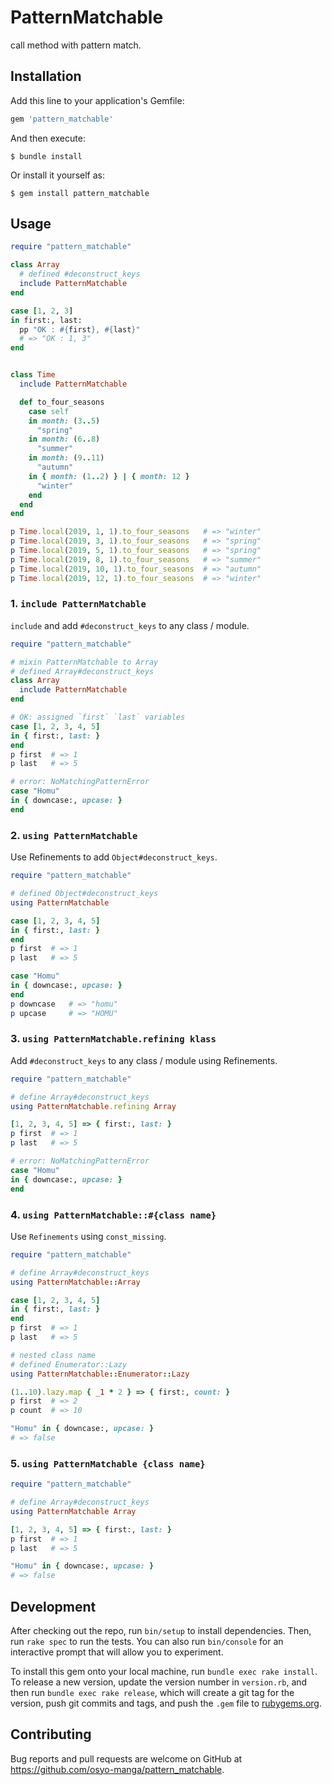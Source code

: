 # PatternMatchable

call method with pattern match.

## Installation

Add this line to your application's Gemfile:

```ruby
gem 'pattern_matchable'
```

And then execute:

    $ bundle install

Or install it yourself as:

    $ gem install pattern_matchable

## Usage

```ruby
require "pattern_matchable"

class Array
  # defined #deconstruct_keys
  include PatternMatchable
end

case [1, 2, 3]
in first:, last:
  pp "OK : #{first}, #{last}"
  # => "OK : 1, 3"
end


class Time
  include PatternMatchable

  def to_four_seasons
    case self
    in month: (3..5)
      "spring"
    in month: (6..8)
      "summer"
    in month: (9..11)
      "autumn"
    in { month: (1..2) } | { month: 12 }
      "winter"
    end
  end
end

p Time.local(2019, 1, 1).to_four_seasons   # => "winter"
p Time.local(2019, 3, 1).to_four_seasons   # => "spring"
p Time.local(2019, 5, 1).to_four_seasons   # => "spring"
p Time.local(2019, 8, 1).to_four_seasons   # => "summer"
p Time.local(2019, 10, 1).to_four_seasons  # => "autumn"
p Time.local(2019, 12, 1).to_four_seasons  # => "winter"
```

### 1. `include PatternMatchable`

`include` and add `#deconstruct_keys` to any class / module.

```ruby
require "pattern_matchable"

# mixin PatternMatchable to Array
# defined Array#deconstruct_keys
class Array
  include PatternMatchable
end

# OK: assigned `first` `last` variables
case [1, 2, 3, 4, 5]
in { first:, last: }
end
p first  # => 1
p last   # => 5

# error: NoMatchingPatternError
case "Homu"
in { downcase:, upcase: }
end
```

### 2. `using PatternMatchable`

Use Refinements to add `Object#deconstruct_keys`.

```ruby
require "pattern_matchable"

# defined Object#deconstruct_keys
using PatternMatchable

case [1, 2, 3, 4, 5]
in { first:, last: }
end
p first  # => 1
p last   # => 5

case "Homu"
in { downcase:, upcase: }
end
p downcase   # => "homu"
p upcase     # => "HOMU"
```

### 3. `using PatternMatchable.refining klass`

Add `#deconstruct_keys` to any class / module using Refinements.

```ruby
require "pattern_matchable"

# define Array#deconstruct_keys
using PatternMatchable.refining Array

[1, 2, 3, 4, 5] => { first:, last: }
p first  # => 1
p last   # => 5

# error: NoMatchingPatternError
case "Homu"
in { downcase:, upcase: }
end
```

### 4. `using PatternMatchable::#{class name}`

Use `Refinements` using `const_missing`.

```ruby
require "pattern_matchable"

# define Array#deconstruct_keys
using PatternMatchable::Array

case [1, 2, 3, 4, 5]
in { first:, last: }
end
p first  # => 1
p last   # => 5

# nested class name
# defined Enumerator::Lazy
using PatternMatchable::Enumerator::Lazy

(1..10).lazy.map { _1 * 2 } => { first:, count: }
p first  # => 2
p count  # => 10

"Homu" in { downcase:, upcase: }
# => false
```

### 5. `using PatternMatchable {class name}`

```ruby
require "pattern_matchable"

# define Array#deconstruct_keys
using PatternMatchable Array

[1, 2, 3, 4, 5] => { first:, last: }
p first  # => 1
p last   # => 5

"Homu" in { downcase:, upcase: }
# => false
```


## Development

After checking out the repo, run `bin/setup` to install dependencies. Then, run `rake spec` to run the tests. You can also run `bin/console` for an interactive prompt that will allow you to experiment.

To install this gem onto your local machine, run `bundle exec rake install`. To release a new version, update the version number in `version.rb`, and then run `bundle exec rake release`, which will create a git tag for the version, push git commits and tags, and push the `.gem` file to [rubygems.org](https://rubygems.org).

## Contributing

Bug reports and pull requests are welcome on GitHub at https://github.com/osyo-manga/pattern_matchable.


